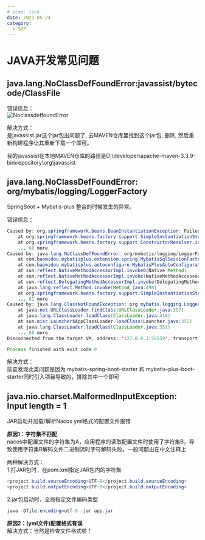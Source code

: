 ```yaml
---
# icon: lock
date: 2023-05-24
category:
  - SOP
---
```


# JAVA开发常见问题

## java.lang.NoClassDefFoundError:javassist/bytecode/ClassFile
错误信息：<br/>
![NoclassdeffoundError](http://cdn.gydblog.com/images/cszl-sop/problem-manual-1.png)

解决方式：<br/>
是javassist.jar这个jar包出问题了, 去MAVEN仓库里找到这个jar包, 删除, 然后重新构建程序让其重新下载一个即可。

我的javassist在本地MAVEN仓库的路径是D:\developer\apache-maven-3.3.9-bin\repository\org\javassist


## java.lang.NoClassDefFoundError: org/mybatis/logging/LoggerFactory
SpringBoot + Mybatis-plus 整合的时候发生的异常。

错误信息：<br/>
```java
Caused by: org.springframework.beans.BeanInstantiationException: Failed to instantiate [org.apache.ibatis.session.SqlSessionFactory]: Factory method 'sqlSessionFactory' threw exception; nested exception is java.lang.NoClassDefFoundError: org/mybatis/logging/LoggerFactory
	at org.springframework.beans.factory.support.SimpleInstantiationStrategy.instantiate(SimpleInstantiationStrategy.java:185)
	at org.springframework.beans.factory.support.ConstructorResolver.instantiate(ConstructorResolver.java:652)
	... 60 more
Caused by: java.lang.NoClassDefFoundError: org/mybatis/logging/LoggerFactory
	at com.baomidou.mybatisplus.extension.spring.MybatisSqlSessionFactoryBean.<clinit>(MybatisSqlSessionFactoryBean.java:89)
	at com.baomidou.mybatisplus.autoconfigure.MybatisPlusAutoConfiguration.sqlSessionFactory(MybatisPlusAutoConfiguration.java:163)
	at sun.reflect.NativeMethodAccessorImpl.invoke0(Native Method)
	at sun.reflect.NativeMethodAccessorImpl.invoke(NativeMethodAccessorImpl.java:62)
	at sun.reflect.DelegatingMethodAccessorImpl.invoke(DelegatingMethodAccessorImpl.java:43)
	at java.lang.reflect.Method.invoke(Method.java:498)
	at org.springframework.beans.factory.support.SimpleInstantiationStrategy.instantiate(SimpleInstantiationStrategy.java:154)
	... 61 more
Caused by: java.lang.ClassNotFoundException: org.mybatis.logging.LoggerFactory
	at java.net.URLClassLoader.findClass(URLClassLoader.java:387)
	at java.lang.ClassLoader.loadClass(ClassLoader.java:418)
	at sun.misc.Launcher$AppClassLoader.loadClass(Launcher.java:355)
	at java.lang.ClassLoader.loadClass(ClassLoader.java:351)
	... 68 more
Disconnected from the target VM, address: '127.0.0.1:56559', transport: 'socket'

Process finished with exit code 0
```

解决方式：<br/>
排查发现此类问题是因为 mybatis-spring-boot-starter 和 mybatis-plus-boot-starter同时引入项目导致的，排除其中一个即可


## java.nio.charset.MalformedInputException: Input length = 1
JAR启动并加载/解析Nacos yml格式的配置文件报错<br/>

**原因1：字符集不匹配**<br/>
nacos中配置文件的字符集为A，应用程序的读取配置文件时使用了字符集B，导致使用字符集B解码文件二进制流时字符解码失败。一般问题出在中文注释上

两种解决方式：<br/>
1.打JAR包时，在pom.xml指定JAR包内的字符集
```java
<project.build.sourceEncoding>UTF-8</project.build.sourceEncoding>
<project.build.outputEncoding>UTF-8</project.build.outputEncoding>
```
2.jar包启动时，全局指定文件编码类型
```java
java -Dfile.encoding=utf-8 -jar app.jar
```


**原因2：(yml文件)配置格式有误**<br/>
解决方式：当然是检查文件格式啦！
 